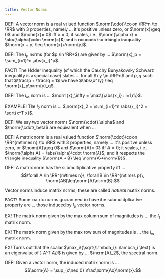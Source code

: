 ```yaml
---
title: Vector Norms
---
```


DEF! A vector norm is a real valued function $\norm{\cdot}\colon \RR^n \to \RR$ with $3$ properties, namely ... it's positive unless zero, or $\norm{x}\geq 0$ and $\norm{x}= 0$ iff $x=0$; it scales, i.e., $\norm{\alpha x} = \abs{\alpha}\cdot \norm{x}$; and it respects the triangle inequality $\norm{x + y} \leq \norm{x}+\norm{y}$.

DEF! The $l_p$ norms (for $p \in \RR+$) are given by ... $\norm{x}_p = \sum_{i=1}^n \abs{x_i}^p$.

FACT! The Holder inequality (of which the Cauchy Bunyakovsky Schwarz inequality is a special case) states ... for all $x,y \in \RR^n$ and $p,q$ such that $\frac1p + \frac1q = 1$ we have $\abs{x^Ty} \leq \norm{x}_p\norm{y}_q$.

DEF! The $l_\infty$ norm is ... $\norm{x}_\infty = \max\{\abs{x_i} : i=1,n\}$.

EXAMPLE! The $l_2$ norm is ... $\norm{x}_2 = \sum_{i=1}^n \abs{x_i}^2 = \sqrt{x^T x}$.

DEF! We say two vector norms $\norm{\cdot}_\alpha$ and $\norm{\cdot}_beta$ are equivalent when ... 

DEF! A matrix norm is a real valued function $\norm{\cdot}\colon \RR^{m\times n} \to \RR$ with $3$ properties, namely ... it's positive unless zero, or $\norm{A}\geq 0$ and $\norm{A}= 0$ iff $A=0$; it scales, i.e., $\norm{\alpha A} = \abs{\alpha}\cdot \norm{A}$; and it respects the triangle inequality $\norm{A + B} \leq \norm{A}+\norm{B}$.

DEF! A matrix norm has the submultiplicative property iff ... $$\forall A \in \RR^{m\times n}\, \forall B \in \RR^{n\times p}\, \norm{AB}\leq\norm{A}\norm{B}.$$

Vector norms induce matrix norms; these are called *natural* matrix norms.

FACT! Some matrix norms guaranteed to have the submultiplicative property are ... those
induced by $l_p$ vector norms.

EX! The matrix norm given by the max column sum of magnitudes is ... the $l_1$ matrix norm.

EX! The matrix norm given by the max row sum of magnitudes is ... the $l_\infty$ matrix norm.

EX! Turns out that the scalar $\max_i\{\sqrt{\lambda_i}: \lambda_i \text{ is an eigenvalue of } A^T A\}$ is given by ... $\norm{A}_2$, the spectral norm.

DEF! Given a vector norm, the induced matrix norm is ... $$\norm{A} = \sup_{x\neq 0} \frac\norm{Ax}\norm{x}.$$
